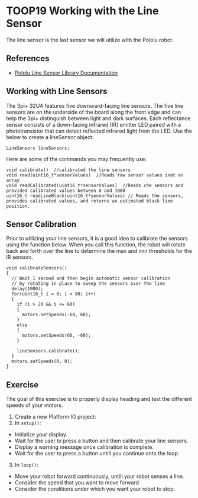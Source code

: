 # TOOP19 Working with the Line Sensor
The line sensor is the last sensor we will utilize with the Pololu robot.

## References
- [Pololu Line Sensor Library Documentation](https://pololu.github.io/pololu-3pi-plus-32u4-arduino-library/class_pololu3pi_plus32_u4_1_1_line_sensors.html)

## Working with Line Sensors
The 3pi+ 32U4 features five downward-facing line sensors. The five line sensors are on the underside of the board along the front edge and can help the 3pi+ distinguish between light and dark surfaces. Each reflectance sensor consists of a down-facing infrared (IR) emitter LED paired with a phototransistor that can detect reflected infrared light from the LED. Use the below to create a lineSensor object:

`LineSensors lineSensors;`

Here are some of the commands you may frequently use:
```
void calibrate()  //calibrated the line sensors
void read(uint16_t*sensorValues)  //Reads raw sensor values inat an array
void readCalibrated(uint16_t*sensorValues)  //Reads che sensors and provided calibrated values between 0 and 1000
uint16_t readLineBlack(uint16_t*sensorValues) // Reads the sensors, provides calibrated values, and returns an estimated black line position.

```
## Sensor Calibration
Prior to utilizing your line sensors, it is a good idea to calibrate the sensors using the function below. When you call this function, the robot will rotate back and forth over the line to determine the max and min thresholds for the IR sensors.  

```
void calibrateSensors()
{
  // Wait 1 second and then begin automatic sensor calibration
  // by rotating in place to sweep the sensors over the line
  delay(1000);
  for(uint16_t i = 0; i < 80; i++)
  {
    if (i > 20 && i <= 60)
    {
      motors.setSpeeds(-60, 60);
    }
    else
    {
      motors.setSpeeds(60, -60);
    }

    lineSensors.calibrate();
  }
  motors.setSpeeds(0, 0);
}
```


## Exercise
The goal of this exercise is to properly display heading and test the different speeds of your motors.

1. Create a new Platform IO project:
2. In `setup()`:
- Initialize your display.
- Wait for the user to press a button and then calibrate your line sensors.
- Display a warning message once calibration is complete.
- Wait for the user to press a button untill you continue onto the loop.
3. In `loop()`:
- Move your robot forward continuously, untill your robot senses a line.
- Consider the speed that you want to move forward.
- Consider the conditions under which you want your robot to stop.








